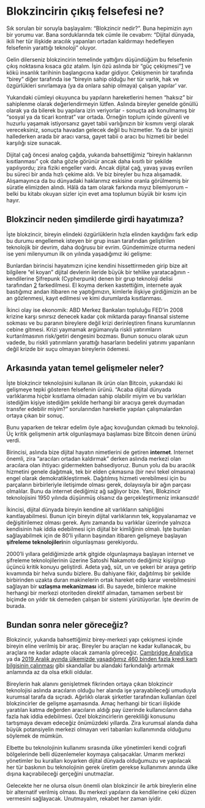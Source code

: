 # Blokzincirin çıkış felsefesi ne?

Sık sorulan bir soruyla başlayalım: “Blokzincir nedir?”. Buna hepimizin ayrı bir yorumu var. Bana sorduklarında tek cümle ile cevabım: “Dijital dünyada, ikili her tür ilişkide aracılık yapanları ortadan kaldırmayı hedefleyen felsefenin yarattığı teknoloji” oluyor.

Gelin dilerseniz blokzincirin temelinde yattığını düşündüğüm bu felsefenin çıkış noktasına kısaca göz atalım. İşin özü aslında bir “güç çekişmesi”[1]() ve kökü insanlık tarihinin başlangıcına kadar gidiyor. Çekişmenin bir tarafında “birey” diğer tarafında ise “bireyin sahip olduğu her tür varlık, hak ve özgürlükleri sınırlamaya \(ya da onlara sahip olmaya\) çalışan yapılar’ var.

Yukarıdaki cümleyi okuyunca bu yapıların hareketlerini hemen “haksız” bir sahiplenme olarak değerlendirmeyin lütfen. Aslında bireyler genelde gönüllü olarak ya da bilerek bu yapılara izin veriyorlar - sonuçta adı konulmamış bir “sosyal ya da ticari kontrat” var ortada. Örneğin toplum içinde güvenli ve huzurlu yaşamak istiyorsanız gayet tabii varlığınızın bir kısmını vergi olarak vereceksiniz, sonuçta havadan gelecek değil bu hizmetler. Ya da bir işinizi hallederken arada bir aracı varsa, gayet tabii o aracı bu hizmeti bir bedel karşılığı size sunacak.

Dijital çağ öncesi analog çağda, yukarıda bahsettiğimiz “bireyin haklarının kısıtlanması” çok daha gözle görünür ancak daha kısıtlı bir şekilde yapılıyordu; zira fiziki engeller vardı. Ancak dijital çağ, yavaş yavaş evrilen bu süreci bir anda hızlı çekime aldı. Ve biz bireyler bu hıza alışamadık. Alışamayınca da bu dünyadaki haklarımız eskisine oranla görülmemiş bir süratle elimizden alındı. Hâlâ da tam olarak farkında mıyız bilemiyorum – belki bu kitabı okuyan sizler için evet ama toplumun büyük bir kısmı için hayır.

## Blokzincir neden şimdilerde girdi hayatımıza? <a id="neden-&#x15F;imdilerde-girdi-hayat&#x131;m&#x131;za"></a>

İşte blokzincir, bireyin elindeki özgürlüklerin hızla elinden kaydığını fark edip bu durumu engellemek isteyen bir grup insan tarafından geliştirilen teknolojik bir devrim, daha doğrusu bir evrim. Gündemimize oturma nedeni ise yeni milenyumun ilk on yılında yaşadığımız iki gelişme:

Bunlardan birincisi hayatımızın içine kendini hissettirmeden girip bize ait bilgilere “el koyan” dijital devlerin ileride büyük bir tehlike yaratacağının - kendilerine Şifrepunk \(Cypherpunk\) denen bir grup teknoloji delisi tarafından [2]() farkedilmesi. El koyma derken kastettiğim, internete ayak bastığımız andan itibaren ne yaptığımızın, kimlerle ilişkiye girdiğimizin an be an gözlenmesi, kayıt edilmesi ve kimi durumlarda kısıtlanması.

İkinci olay ise ekonomik: ABD Merkez Bankaları topluluğu FED’in 2008 krizine karşı sınırsız denecek kadar çok miktarda parayı finansal sisteme sokması ve bu paranın bireylere değil krizi derinleştiren finans kurumlarının cebine gitmesi. Krizi yaymamak argümanıyla riskli yatırımların kurtarılmasının risk/getiri dengesini bozması. Bunun sonucu olarak uzun vadede, bu riskli yatırımların yarattığı hasarların bedelini yatırımı yapanların değil krizde bir suçu olmayan bireylerin ödemesi.

## Arkasında yatan temel gelişmeler neler? <a id="nas&#x131;l-ortaya-&#xE7;&#x131;kt&#x131;"></a>

İşte blokzincir teknolojisini kullanan ilk ürün olan Bitcoin, yukarıdaki iki gelişmeye tepki gösteren felsefenin ürünü. “Acaba dijital dünyada varlıklarıma hiçbir kısıtlama olmadan sahip olabilir miyim ve bu varlıkları istediğim kişiye istediğim şekilde herhangi bir aracıya gerek duymadan transfer edebilir miyim?” sorularından hareketle yapılan çalışmalardan ortaya çıkan bir sonuç.

Bunu yaparken de tekrar edelim öyle ağaç kovuğundan çıkmadı bu teknoloji. Üç kritik gelişmenin artık olgunlaşmaya başlaması bize Bitcoin denen ürünü verdi.

Birincisi, aslında bize dijital hayatın nimetlerini de getiren **internet**. Internet önemli, zira “aracıları ortadan kaldırmak” derken aslında merkezi olan aracılara olan ihtiyacı gidermekten bahsediyoruz. Bunun yolu da bu aracılık hizmetini genele dağıtmak, tek bir elden çıkmasına \(bir nevi tekel olmasına\) engel olarak demokratikleştirmek. Dağıtılmış hizmeti verebilmesi için bu parçaların birbirleriyle iletişimde olması gerek, dolayısıyla bir ağın parçası olmalılar. Bunu da internet dediğimiz ağ sağlıyor bize. Yani, Blokzincir teknolojisini 1950 yılında düşünmüş olsanız da gerçekleştirmeniz imkansızdı!

İkincisi, dijital dünyada bireyin kendine ait varlıkların sahipliğini kanıtlayabilmesi. Bunun için bireyin dijital varlıklarının tek, kopyalanamaz ve değişitirilemez olması gerek. Aynı zamanda bu varlıklar üzerinde yalnızca kendisinin hak iddia edebilmesi için dijital bir kimliğinin olmalı. İşte bunları sağlayabilmek için de 80’li yılların başından itibaren gelişmeye başlayan **şifreleme teknolojileri**nin olgunlaşması gerekiyordu.

2000’li yıllara geldiğimizde artık gitgide olgunlaşmaya başlayan internet ve şifreleme teknolojilerinin üzerine Satoshi Nakamoto dediğimiz kişi/grup üçüncü kritik konuyu geliştirdi. Adeta yağ, süt, un ve şekeri bir araya getirip kıvamında bir helva sundu bizlere. Bu dahiyane fikir, dağıtılmış bir şekilde birbirinden uzakta duran makinelerin ortak hareket edip karar verebilmesini sağlayan bir **uzlaşma mekanizması** idi. Bu sayede, binlerce makine herhangi bir merkezi otoriteden direktif almadan, tamamen serbest bir biçimde on yıldır tık demeden çalışan bir sistemi yürütüyorlar. İşte devrim de burada.

## Bundan sonra neler göreceğiz? <a id="&#xF6;tesi-ne"></a>

Blokzincir, yukarıda bahsettiğimiz birey-merkezi yapı çekişmesi içinde bireyin eline verilmiş bir araç. Bireyler bu araçları ne kadar kullanacak, bu araçlara ne kadar adapte olacak zamanla göreceğiz. [Cambridge Analytica](https://www.theguardian.com/news/series/cambridge-analytica-files) ya da [2019 Aralık ayında ülkemizde yaşadığımız 460 binden fazla kredi kartı bilgisinin çalınması](https://www.bbc.com/turkce/haberler-turkiye-50746265) gibi skandallar bu alandaki farkındalığı artırmak anlamında az da olsa etkili oldular.

Bireylerin hak alanını genişletmek fikrinden ortaya çıkan blokzincir teknolojisi aslında aracıların olduğu her alanda işe yarayabileceği umuduyla kurumsal tarafa da sıçradı. Ağırlıklı olarak şirketler tarafından kullanılan özel blokzincirler de gelişme aşamasında. Amaç herhangi bir ticari ilişkide yaratılan katma değerden aracıların aldığı pay üzerinde kullanıcıların daha fazla hak iddia edebilmesi. Özel blokzincirlerin gerekliliği konusunu tartışmaya devam edeceğiz önümüzdeki yıllarda. Zira kurumsal alanda daha büyük potansiyelin merkezi olmayan veri tabanları kullanımında olduğunu söylemek de mümkün.

Elbette bu teknolojinin kullanımı sırasında ülke yönetimleri kendi coğrafi bölgelerinde belli düzenlemeler koymaya çalışacaklar. Umarım merkezi yönetimler bu kuralları koyarken dijital dünyada olduğumuzu ve yapılacak her tür baskının bu teknolojinin gerek üretim gerekse kullanımını anında ülke dışına kaçırabileceği gerçeğini unutmazlar.

Gelecekte her ne olursa olsun önemli olan blokzincir ile artık bireylerin eline bir alternatif verilmiş olması. Bu merkezi yapıların da kendilerine çeki düzen vermesini sağlayacak. Unutmayalım, rekabet her zaman iyidir.

